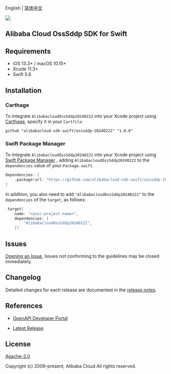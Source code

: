 English | [简体中文](README-CN.md)

![](https://aliyunsdk-pages.alicdn.com/icons/AlibabaCloud.svg)

## Alibaba Cloud OssSddp SDK for Swift

## Requirements

- iOS 13.3+ / macOS 10.15+
- Xcode 11.3+
- Swift 5.6

## Installation

### Carthage

To integrate `AlibabacloudOssSddp20240222` into your Xcode project using [Carthage](https://github.com/Carthage/Carthage), specify it in your `Cartfile`:

```ogdl
github "alibabacloud-sdk-swift/osssddp-20240222" "1.0.0"
```

### Swift Package Manager

To integrate `AlibabacloudOssSddp20240222` into your Xcode project using [Swift Package Manager](https://swift.org/package-manager/) , adding `AlibabacloudOssSddp20240222` to the `dependencies` value of your `Package.swift`.

```swift
dependencies: [
    .package(url: "https://github.com/alibabacloud-sdk-swift/osssddp-20240222.git", from: "1.0.0")
]
```

In addition, you also need to add `"AlibabacloudOssSddp20240222"` to the `dependencies` of the `target`, as follows:

```swift
.target(
    name: "<your-project-name>",
    dependencies: [
        "AlibabacloudOssSddp20240222",
    ])
```

## Issues

[Opening an Issue](https://github.com/alibabacloud-sdk-swift/osssddp-20240222/issues/new), Issues not conforming to the guidelines may be closed immediately.

## Changelog

Detailed changes for each release are documented in the [release notes](./ChangeLog.txt).

## References

* [OpenAPI Developer Portal](https://next.api.alibabacloud.com/home)
- [Latest Release](https://github.com/alibabacloud-sdk-swift/osssddp-20240222)

## License

[Apache-2.0](http://www.apache.org/licenses/LICENSE-2.0)

Copyright (c) 2009-present, Alibaba Cloud All rights reserved.
